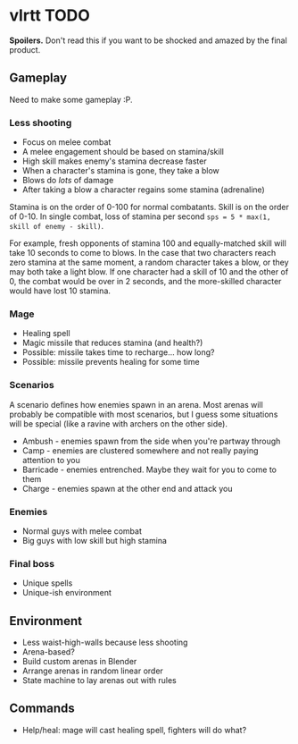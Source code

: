 # vlrtt TODO

**Spoilers.** Don't read this if you want to be shocked and amazed by the final product.

## Gameplay

Need to make some gameplay :P.

### Less shooting

 * Focus on melee combat
 * A melee engagement should be based on stamina/skill
 * High skill makes enemy's stamina decrease faster
 * When a character's stamina is gone, they take a blow
 * Blows do _lots_ of damage
 * After taking a blow a character regains some stamina (adrenaline)

Stamina is on the order of 0-100 for normal combatants.
Skill is on the order of 0-10.
In single combat, loss of stamina per second `sps = 5 * max(1, skill of enemy - skill)`.

For example, fresh opponents of stamina 100 and equally-matched skill will take 10 seconds to come to blows.
In the case that two characters reach zero stamina at the same moment, a random character takes a blow,
or they may both take a light blow.
If one character had a skill of 10 and the other of 0, the combat would be over in 2 seconds,
and the more-skilled character would have lost 10 stamina.

### Mage

 * Healing spell
 * Magic missile that reduces stamina (and health?)
 * Possible: missile takes time to recharge... how long?
 * Possible: missile prevents healing for some time

### Scenarios

A scenario defines how enemies spawn in an arena.
Most arenas will probably be compatible with most scenarios,
but I guess some situations will be special (like a ravine with archers on the other side).

 * Ambush - enemies spawn from the side when you're partway through
 * Camp - enemies are clustered somewhere and not really paying attention to you
 * Barricade - enemies entrenched. Maybe they wait for you to come to them
 * Charge - enemies spawn at the other end and attack you

### Enemies

 * Normal guys with melee combat
 * Big guys with low skill but high stamina

### Final boss

 * Unique spells
 * Unique-ish environment

## Environment

 * Less waist-high-walls because less shooting
 * Arena-based?
 * Build custom arenas in Blender
 * Arrange arenas in random linear order
 * State machine to lay arenas out with rules

## Commands

 * Help/heal: mage will cast healing spell, fighters will do what?
